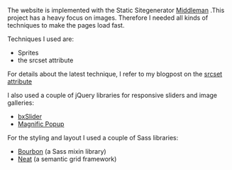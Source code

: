 
The website is implemented with the Static Sitegenerator [Middleman](https://middlemanapp.com/) .This project has a heavy focus on images. Therefore I needed all kinds of techniques to make the pages load fast.

Techniques I used are:

* Sprites
* the srcset attribute

For details about the latest technique, I refer to my blogpost on the  [srcset attribute](https://www.anthonycandaele.com/blog/2015/05/25/responsive-images-using-srcset-and-jquery)

I also used a couple of jQuery libraries for responsive sliders and image
galleries:

* [bxSlider](http://bxslider.com/)
* [Magnific Popup](http://dimsemenov.com/plugins/magnific-popup/)

For the styling and layout I used a couple of Sass libraries:

* [Bourbon](http://bourbon.io/) (a Sass mixin library)
* [Neat](http://neat.bourbon.io/) (a semantic grid framework)

